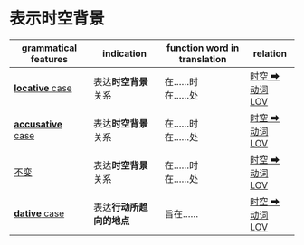 # 表示时空背景

|grammatical features|indication|function word in translation|relation|
|-|-|-|-|
|[**locative** case](https://assets-hk.wikipali.org/pali-handbook/zh-Hans/declension/loc.html)|表达**时空背景**关系|在……时<br>在……处|[时空 ➡ 动词<br>LOV](https://assets-hk.wikipali.org/pali-handbook/zh-Hans/basic-relation/loc/loc-lov.html)|
|[**accusative** case](https://assets-hk.wikipali.org/pali-handbook/zh-Hans/declension/acc.html#%E8%BF%9B%E9%98%B6%E7%94%A8%E6%B3%95)|表达**时空背景**关系|在……时<br>在……处|[时空 ➡ 动词<br>LOV](https://assets-hk.wikipali.org/pali-handbook/zh-Hans/basic-relation/loc/loc-lov.html)|
|[不变]()|表达**时空背景**关系|在……时<br>在……处|[时空 ➡ 动词<br>LOV](https://assets-hk.wikipali.org/pali-handbook/zh-Hans/basic-relation/loc/loc-lov.html)|
|[**dative** case](https://assets-hk.wikipali.org/pali-handbook/zh-Hans/declension/acc.html#%E8%BF%9B%E9%98%B6%E7%94%A8%E6%B3%95)|表达**行动所趋向的地点**|旨在……|[时空 ➡ 动词<br>LOV](https://assets-hk.wikipali.org/pali-handbook/zh-Hans/basic-relation/loc/dat-lov.html)|
